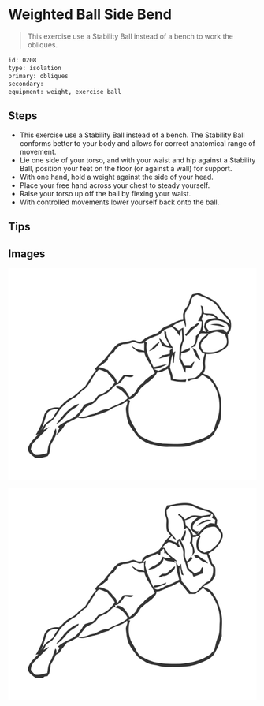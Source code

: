 # Weighted Ball Side Bend

> This exercise use a Stability Ball instead of a bench to work the obliques.

``` 
id: 0208 
type: isolation 
primary: obliques 
secondary:  
equipment: weight, exercise ball 
``` 


## Steps


 - This exercise use a Stability Ball instead of a bench. The Stability Ball conforms better to your body and allows for correct anatomical range of movement.
 - Lie one side of your torso, and with your waist and hip against a Stability Ball, position your feet on the floor (or against a wall) for support.
 - With one hand, hold a weight against the side of your head.
 - Place your free hand across your chest to steady yourself.
 - Raise your torso up off the ball by flexing your waist.
 - With controlled movements lower yourself back onto the ball.

## Tips



## Images

![](./../svg/0208-relaxation.svg "")

![](./../svg/0208-tension.svg "")

